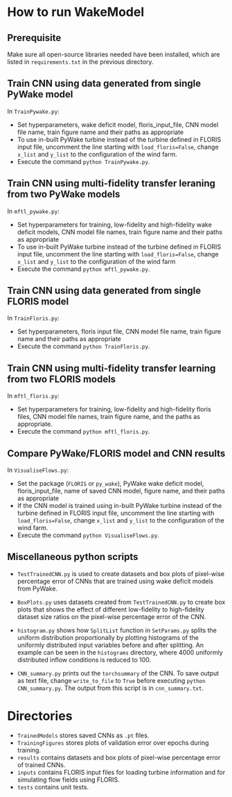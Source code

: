 <!-- | workflow | status |
| - | - |
| `flake8` | [![flake8](https://github.com/ese-msc-2021/irp-myw1618/actions/workflows/flake8.yml/badge.svg)](https://github.com/ese-msc-2021/irp-myw1618/actions/workflows/flake8.yml) |
| `tests` | [![final-report](https://github.com/ese-msc-2021/irp-myw1618/actions/workflows/tests.yml/badge.svg)](https://github.com/ese-msc-2021/irp-myw1618/actions/workflows/tests.yml) | -->

# How to run WakeModel

## Prerequisite
Make sure all open-source libraries needed have been installed, which are listed in `requirements.txt` in the previous directory. 

## Train CNN using data generated from single PyWake model
In `TrainPywake.py`:
- Set hyperparameters, wake deficit model, floris_input_file, CNN model file name, train figure name and their paths as appropriate
- To use in-built PyWake turbine instead of the turbine defined in FLORIS input file, uncomment the line starting with `load_floris=False`, change `x_list` and `y_list` to the configuration of the wind farm.
- Execute the command `python TrainPywake.py`.

## Train CNN using multi-fidelity transfer leraning from two PyWake models
In `mftl_pywake.py`:
- Set hyperparameters for training, low-fidelity and high-fidelity wake deficit models, CNN model file names, train figure name and their paths as appropriate
- To use in-built PyWake turbine instead of the turbine defined in FLORIS input file, uncomment the line starting with `load_floris=False`, change `x_list` and `y_list` to the configuration of the wind farm
- Execute the command `python mftl_pywake.py`.

## Train CNN using data generated from single FLORIS model
In `TrainFloris.py`:
- Set hyperparameters, floris input file, CNN model file name, train figure name and their paths as appropriate
- Execute the command `python TrainFloris.py`.

## Train CNN using multi-fidelity transfer learning from two FLORIS models
In `mftl_floris.py`:
- Set hyperparameters for training, low-fidelity and high-fidelity floris files, CNN model file names, train figure name, and the paths as appropriate.
- Execute the command `python mftl_floris.py`.

## Compare PyWake/FLORIS model and CNN results
In `VisualiseFlows.py`:
- Set the package (`FLORIS` or `py_wake`), PyWake wake deficit model, floris_input_file, name of saved CNN model, figure name, and their paths as appropriate
- If the CNN model is trained using in-built PyWake turbine instead of the turbine defined in FLORIS input file, uncomment the line starting with `load_floris=False`, change `x_list` and `y_list` to the configuration of the wind farm.
- Execute the command `python VisualiseFlows.py`.

## Miscellaneous python scripts

- `TestTrainedCNN.py` is used to create datasets and box plots of pixel-wise percentage error of CNNs that are trained using wake deficit models from PyWake.

- `BoxPlots.py` uses datasets created from `TestTrainedCNN.py` to create box plots that shows the effect of different low-fidelity to high-fidelity dataset size ratios on the pixel-wise percentage error of the CNN.

- `histogram.py` shows how `SplitList` function in `SetParams.py` splits the uniform distribution proportionally by plotting histograms of the uniformly distributed input variables before and after splitting. An example can be seen in the `histograms` directory, where 4000 uniformly distributed inflow conditions is reduced to 100.

- `CNN_summary.py` prints out the `torchsummary` of the CNN. To save output as text file, change `write_to_file` to `True` before executing `python CNN_summary.py`. The output from this script is in `cnn_summary.txt`.


# Directories
- `TrainedModels` stores saved CNNs as `.pt` files.
- `TrainingFigures` stores plots of validation error over epochs during training.
- `results` contains datasets and box plots of pixel-wise percentage error of trained CNNs.
- `inputs` contains FLORIS input files for loading turbine information and for simulating flow fields using FLORIS.
- `tests` contains unit tests.
